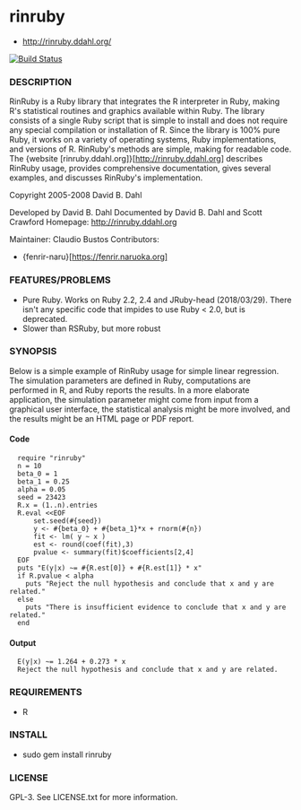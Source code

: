 # rinruby
* http://rinruby.ddahl.org/


[![Build Status](https://travis-ci.org/clbustos/rinruby.svg?branch=master)](https://travis-ci.org/clbustos/rinruby)

### DESCRIPTION

RinRuby is a Ruby library that integrates the R interpreter in Ruby, making R's statistical routines and graphics available within Ruby.  The library consists of a single Ruby script that is simple to install and does not require any special compilation or installation of R.  Since the library is 100% pure Ruby, it works on a variety of operating systems, Ruby implementations, and versions of R.  RinRuby's methods are simple, making for readable code.  The {website [rinruby.ddahl.org]}[http://rinruby.ddahl.org] describes RinRuby usage, provides comprehensive documentation, gives several examples, and discusses RinRuby's implementation.


Copyright 2005-2008 David B. Dahl

Developed by David B. Dahl
Documented by David B. Dahl and Scott Crawford
Homepage: http://rinruby.ddahl.org

Maintainer: Claudio Bustos
Contributors: 
* {fenrir-naru}[https://fenrir.naruoka.org] 

### FEATURES/PROBLEMS

* Pure Ruby. Works on Ruby 2.2, 2.4 and JRuby-head (2018/03/29). There isn't any specific code that impides to use Ruby < 2.0, but is deprecated.
* Slower than RSRuby, but more robust

### SYNOPSIS

Below is a simple example of RinRuby usage for simple linear regression. The simulation parameters are defined in Ruby, computations are performed in R, and Ruby reports the results. In a more elaborate application, the simulation parameter might come from input from a graphical user interface, the statistical analysis might be more involved, and the results might be an HTML page or PDF report. 

#### Code

      require "rinruby"
      n = 10
      beta_0 = 1
      beta_1 = 0.25
      alpha = 0.05
      seed = 23423
      R.x = (1..n).entries
      R.eval <<EOF
          set.seed(#{seed})
          y <- #{beta_0} + #{beta_1}*x + rnorm(#{n})
          fit <- lm( y ~ x )
          est <- round(coef(fit),3)
          pvalue <- summary(fit)$coefficients[2,4]
      EOF
      puts "E(y|x) ~= #{R.est[0]} + #{R.est[1]} * x"
      if R.pvalue < alpha
        puts "Reject the null hypothesis and conclude that x and y are related."
      else
        puts "There is insufficient evidence to conclude that x and y are related."
      end

#### Output

      E(y|x) ~= 1.264 + 0.273 * x
      Reject the null hypothesis and conclude that x and y are related.

### REQUIREMENTS

* R

### INSTALL

* sudo gem install rinruby


### LICENSE

GPL-3. See LICENSE.txt for more information.

